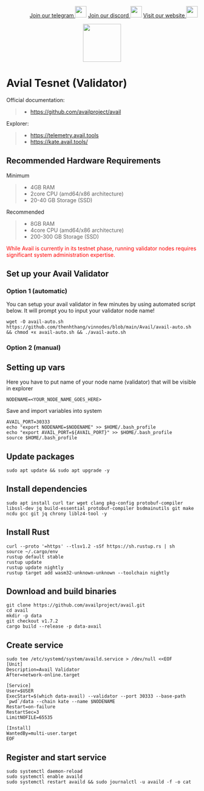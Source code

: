<p style="font-size:14px" align="right">
<a href="https://t.me/vinnodes" target="_blank">Join our telegram <img src="https://user-images.githubusercontent.com/50621007/183283867-56b4d69f-bc6e-4939-b00a-72aa019d1aea.png" width="30"/></a>
<a href="https://discord.gg/dvNSrwyU" target="_blank">Join our discord <img src="https://user-images.githubusercontent.com/50621007/176236430-53b0f4de-41ff-41f7-92a1-4233890a90c8.png" width="30"/></a>
<a href="https://radió.com/" target="_blank">Visit our website <img src="https://github.com/thenhthang/vinnodes/blob/main/content/logo.jpg?raw=true" width="30"/></a>
</p>
<p align="center">
  <img height="100" height="auto" src="https://github.com/thenhthang/vinnodes/blob/main/content/avail.png?raw=true">
</p>

# Avial Tesnet (Validator)

Official documentation:
>- https://github.com/availproject/avail

Explorer:
>- https://telemetry.avail.tools
>- https://kate.avail.tools/

## Recommended Hardware Requirements 
Minimum
>- 4GB RAM
>- 2core CPU (amd64/x86 architecture)
>- 20-40 GB Storage (SSD)

Recommended
>- 8GB RAM
>- 4core CPU (amd64/x86 architecture)
>- 200-300 GB Storage (SSD)
<p style="color:red">
While Avail is currently in its testnet phase, running validator nodes requires significant system administration expertise.
</p>

## Set up your Avail Validator
### Option 1 (automatic)
You can setup your avail validator in few minutes by using automated script below. It will prompt you to input your validator node name!
```
wget -O avail-auto.sh https://github.com/thenhthang/vinnodes/blob/main/Avail/avail-auto.sh && chmod +x avail-auto.sh && ./avail-auto.sh
```

### Option 2 (manual)
## Setting up vars
Here you have to put name of your node name (validator) that will be visible in explorer
```
NODENAME=<YOUR_NODE_NAME_GOES_HERE>
```
Save and import variables into system
```
AVAIL_PORT=30333
echo "export NODENAME=$NODENAME" >> $HOME/.bash_profile
echo "export AVAIL_PORT=${AVAIL_PORT}" >> $HOME/.bash_profile
source $HOME/.bash_profile
```
## Update packages
```
sudo apt update && sudo apt upgrade -y
```
## Install dependencies
```
sudo apt install curl tar wget clang pkg-config protobuf-compiler libssl-dev jq build-essential protobuf-compiler bsdmainutils git make ncdu gcc git jq chrony liblz4-tool -y
```
## Install Rust
```
curl --proto '=https' --tlsv1.2 -sSf https://sh.rustup.rs | sh
source ~/.cargo/env
rustup default stable
rustup update
rustup update nightly
rustup target add wasm32-unknown-unknown --toolchain nightly
```
## Download and build binaries
```
git clone https://github.com/availproject/avail.git
cd avail
mkdir -p data
git checkout v1.7.2
cargo build --release -p data-avail
```
## Create service
```
sudo tee /etc/systemd/system/availd.service > /dev/null <<EOF
[Unit]
Description=Avail Validator
After=network-online.target

[Service]
User=$USER
ExecStart=$(which data-avail) --validator --port 30333 --base-path `pwd`/data --chain kate --name $NODENAME
Restart=on-failure
RestartSec=3
LimitNOFILE=65535

[Install]
WantedBy=multi-user.target
EOF
```
## Register and start service
```
sudo systemctl daemon-reload
sudo systemctl enable availd
sudo systemctl restart availd && sudo journalctl -u availd -f -o cat
```